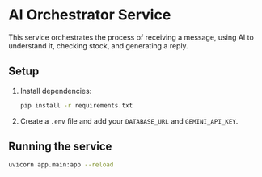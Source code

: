 # AI Orchestrator Service

This service orchestrates the process of receiving a message, using AI to understand it, checking stock, and generating a reply.

## Setup

1.  Install dependencies:
    ```bash
    pip install -r requirements.txt
    ```
2.  Create a `.env` file and add your `DATABASE_URL` and `GEMINI_API_KEY`.

## Running the service

```bash
uvicorn app.main:app --reload
